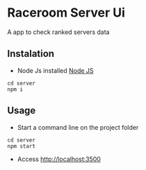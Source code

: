 # Raceroom Server Ui

A app to check ranked servers data

## Instalation

+ Node Js installed [Node JS](https://nodejs.org/en/download/)

```
cd server
npm i
```

## Usage

+ Start a command line on the project folder

```
cd server
npm start
```

+ Access [http://localhost:3500](http://localhost:3500)